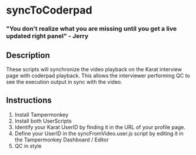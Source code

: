 # syncToCoderpad
### "You don't realize what you are missing until you get a live updated right panel" - Jerry
## Description
These scripts will synchronize the video playback on the Karat interview page with coderpad playback. This allows the interviewer performing QC to see the execution output in sync with the video.

## Instructions
1. Install Tampermonkey
2. Install both UserScripts
3. Identify your Karat UserID by finding it in the URL of your profile page.
4. Define your UserID in the syncFromVideo.user.js script by editing it in the Tampermonkey Dashboard / Editor
5. QC in style
